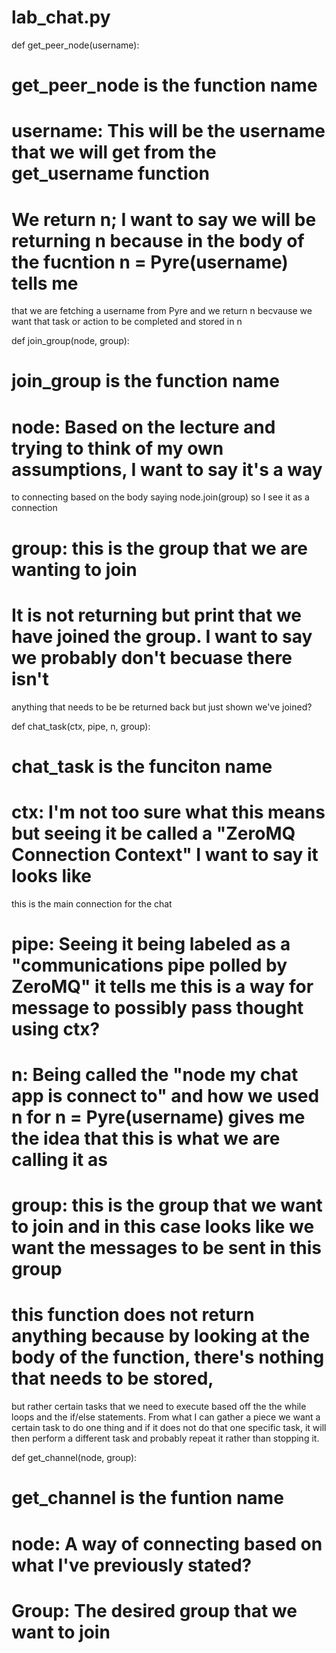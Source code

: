 # lab_chat.py

def get_peer_node(username):
# get_peer_node is the function name
# username: This will be the username that we will get from the get_username function
# We return n; I want to say we will be returning n because in the body of the fucntion n = Pyre(username) tells me 
that we are fetching a username from Pyre and we return n becvause we want that task or action to be completed and stored in n
  
  
def join_group(node, group):
# join_group is the function name
# node: Based on the lecture and trying to think of my own assumptions, I want to say it's a way
  to connecting based on the body saying node.join(group) so I see it as a connection
# group: this is the group that we are wanting to join
# It is not returning but print that we have joined the group. I want to say we probably don't becuase there isn't
   anything that needs to be be returned back but just shown we've joined?

def chat_task(ctx, pipe, n, group):
# chat_task is the funciton name
# ctx: I'm not too sure what this means but seeing it be called a "ZeroMQ Connection Context" I want to say it looks like
  this is the main connection for the chat 
# pipe: Seeing it being labeled as a "communications pipe polled by ZeroMQ" it tells me this is a way for message to possibly pass thought using ctx?
# n: Being called the "node my chat app is connect to" and how we used n for n = Pyre(username) gives me the idea that this is what we are calling it as
# group: this is the group that we want to join and in this case looks like we want the messages to be sent in this group
# this function does not return anything because by looking at the body of the function, there's nothing that needs to be stored,
but rather certain tasks that we need to execute based off the the while loops and the if/else statements. From what I can gather a piece
we want a certain task to do one thing and if it does not do that one specific task, it will then perform a different task and probably repeat it rather than
stopping it.

def get_channel(node, group):
# get_channel is the funtion name
# node: A way of connecting based on what I've previously stated?
# Group: The desired group that we want to join
